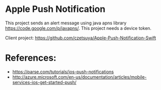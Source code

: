 Apple Push Notification
=========

This project sends an alert message using java apns library https://code.google.com/p/javapns/. This project needs a device token.

Client project: https://github.com/czetsuya/Apple-Push-Notification-Swift

References:
==========
* https://parse.com/tutorials/ios-push-notifications
* http://azure.microsoft.com/en-us/documentation/articles/mobile-services-ios-get-started-push/

[czetsuya]:http://broodcamp.com